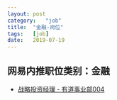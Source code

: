 ```yaml
---
layout:	post
category:	"job"
title:	"金融-岗位"
tags:	[job]
date:	2019-07-19
---
```

## 网易内推职位类别：金融
- [战略投资经理 - 有道事业部004](http://mobile.bole.netease.com/bole/boleDetail?id=16822&employeeId=346f03c3cda5f04c&key=all)
